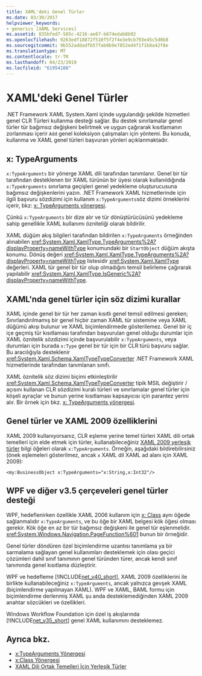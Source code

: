 ```yaml
---
title: XAML'deki Genel Türler
ms.date: 03/30/2017
helpviewer_keywords:
- generics [XAML Services]
ms.assetid: 835bfed7-585c-4216-ae67-b674edab8b92
ms.openlocfilehash: 9263edf18872f510f5f2f4e3e9cb793e45c5d0b8
ms.sourcegitcommit: 9b552addadfb57fab0b9e7852ed4f1f1b8a42f8e
ms.translationtype: MT
ms.contentlocale: tr-TR
ms.lasthandoff: 04/23/2019
ms.locfileid: "61954108"
---
```

# <a name="generics-in-xaml"></a>XAML'deki Genel Türler
.NET Framework XAML System.Xaml içinde uygulandığı şekilde hizmetleri genel CLR Türleri kullanma desteği sağlar. Bu destek sınırlamalar genel türler tür bağımsız değişkeni belirtmek ve uygun çağırarak kısıtlamanın zorlanması içerir `Add` genel koleksiyon çalışmaları için yöntemi. Bu konuda, kullanma ve XAML genel türleri başvuran yönleri açıklanmaktadır.  
  
## <a name="xtypearguments"></a>x: TypeArguments  
 `x:TypeArguments` bir yönerge XAML dili tarafından tanımlanır. Genel bir tür tarafından desteklenen bir XAML türünün bir üyesi olarak kullanıldığında `x:TypeArguments` sınırlama geçişleri genel yedekleme oluşturucusuna bağımsız değişkenlerini yazın. .NET Framework XAML hizmetlerinde için ilgili başvuru sözdizimi için kullanım `x:TypeArguments`söz dizimi örneklerini içerir, bkz: [x: TypeArguments yönergesi](x-typearguments-directive.md).  
  
 Çünkü `x:TypeArguments` bir dize alır ve tür dönüştürücüsünü yedekleme sahip genellikle XAML kullanımı özniteliği olarak bildirilir.  
  
 XAML düğüm akış bilgileri tarafından bildirilen `x:TypeArguments` örneğinden alınabilen <xref:System.Xaml.XamlType.TypeArguments%2A?displayProperty=nameWithType> konumundaki bir `StartObject` düğüm akışta konumu. Dönüş değeri <xref:System.Xaml.XamlType.TypeArguments%2A?displayProperty=nameWithType> listesidir <xref:System.Xaml.XamlType> değerleri. XAML tür genel bir tür olup olmadığını temsil belirleme çağırarak yapılabilir <xref:System.Xaml.XamlType.IsGeneric%2A?displayProperty=nameWithType>.  
  
## <a name="rules-and-syntax-conventions-for-generics-in-xaml"></a>XAML'nda genel türler için söz dizimi kurallar  
 XAML içinde genel bir tür her zaman kısıtlı genel temsil edilmesi gereken; Sınırlandırılmamış bir genel hiçbir zaman XAML tür sistemine veya XAML düğümü akışı bulunur ve XAML biçimlendirmede gösterilemez. Genel bir iç içe geçmiş tür kısıtlaması tarafından başvurulan genel olduğu durumlar için XAML öznitelik sözdizimi içinde başvurulabilir `x:TypeArguments`, veya durumları için burada `x:Type` genel bir tür için bir CLR türü başvuru sağlar. Bu aracılığıyla desteklenir <xref:System.Xaml.Schema.XamlTypeTypeConverter> .NET Framework XAML hizmetlerinde tarafından tanımlanan sınıfı.  
  
 XAML öznitelik söz dizimi biçimi etkinleştirilir <xref:System.Xaml.Schema.XamlTypeTypeConverter> tipik MSIL değiştirir / açısını kullanan CLR sözdizimi kuralı türleri ve sınırlamalar genel türler için köşeli ayraçlar ve bunun yerine kısıtlaması kapsayıcısı için parantez yerini alır. Bir örnek için bkz. [x: TypeArguments yönergesi](x-typearguments-directive.md).  
  
## <a name="generics-and-xaml-2009-features"></a>Genel türler ve XAML 2009 özelliklerini  
 XAML 2009 kullanıyorsanız, CLR eşleme yerine temel türleri XAML dili ortak temelleri için elde etmek için türler, kullanabileceğiniz [XAML 2009 yerleşik türler](built-in-types-for-common-xaml-language-primitives.md) bilgi öğeleri olarak `x:TypeArguments`. Örneğin, aşağıdaki bildirebilirsiniz (önek eşlemeleri gösterilmez, ancak `x` XAML dil XAML ad alanı için XAML 2009):  
  
```xaml  
<my:BusinessObject x:TypeArguments="x:String,x:Int32"/>  
```  
  
## <a name="generics-support-in-wpf-and-other-v35-frameworks"></a>WPF ve diğer v3.5 çerçeveleri genel türler desteği  
 WPF, hedeflenirken özellikle XAML 2006 kullanım için [x: Class](x-class-directive.md) aynı öğede sağlanmalıdır `x:TypeArguments`, ve bu öğe bir XAML belgesi kök öğesi olması gerekir. Kök öğe en az bir tür bağımsız değişkeni ile genel tür eşlenmelidir. <xref:System.Windows.Navigation.PageFunction%601> bunun bir örneğidir.  
  
 Genel türler döndüren özel biçimlendirme uzantısı tanımlama ya bir sarmalama sağlayan genel kullanımları desteklemek için olası geçici çözümleri dahil sınıf tanımının genel türünden türer, ancak kendi sınıf tanımında genel kısıtlama düzleştirir.  
  
 WPF ve hedefleme [!INCLUDE[net_v40_short](../../../includes/net-v40-short-md.md)], XAML 2009 özelliklerini ile birlikte kullanabileceğiniz `x:TypeArguments`, ancak yalnızca gevşek XAML (biçimlendirme yapılmayan XAML). WPF ve XAML, BAML formu için biçimlendirme derlenmiş XAML şu anda desteklemediğinden XAML 2009 anahtar sözcükleri ve özellikleri.  
  
 Windows Workflow Foundation için özel iş akışlarında [!INCLUDE[net_v35_short](../../../includes/net-v35-short-md.md)] genel XAML kullanımını desteklemez.  
  
## <a name="see-also"></a>Ayrıca bkz.

- [x:TypeArguments Yönergesi](x-typearguments-directive.md)
- [x:Class Yönergesi](x-class-directive.md)
- [XAML Dili Ortak Temelleri İçin Yerleşik Türler](built-in-types-for-common-xaml-language-primitives.md)
